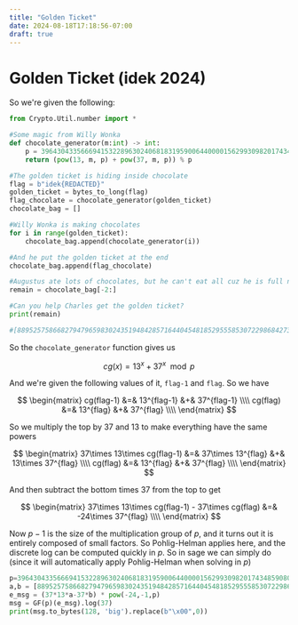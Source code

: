 ```yaml
---
title: "Golden Ticket"
date: 2024-08-18T17:18:56-07:00
draft: true
---
```


# Golden Ticket (idek 2024)
So we're given the following:

```py
from Crypto.Util.number import *

#Some magic from Willy Wonka
def chocolate_generator(m:int) -> int:
    p = 396430433566694153228963024068183195900644000015629930982017434859080008533624204265038366113052353086248115602503012179807206251960510130759852727353283868788493357310003786807
    return (pow(13, m, p) + pow(37, m, p)) % p

#The golden ticket is hiding inside chocolate
flag = b"idek{REDACTED}"
golden_ticket = bytes_to_long(flag)
flag_chocolate = chocolate_generator(golden_ticket)
chocolate_bag = []

#Willy Wonka is making chocolates
for i in range(golden_ticket):
    chocolate_bag.append(chocolate_generator(i))

#And he put the golden ticket at the end
chocolate_bag.append(flag_chocolate)

#Augustus ate lots of chocolates, but he can't eat all cuz he is full now :D
remain = chocolate_bag[-2:]

#Can you help Charles get the golden ticket?
print(remain)

#[88952575866827947965983024351948428571644045481852955585307229868427303211803239917835211249629755846575548754617810635567272526061976590304647326424871380247801316189016325247, 67077340815509559968966395605991498895734870241569147039932716484176494534953008553337442440573747593113271897771706973941604973691227887232994456813209749283078720189994152242]
```

So the `chocolate_generator` function gives us

$$
cg(x) = 13^x + 37^x \mod p
$$

And we're given the following values of it, `flag-1` and `flag`. So we have

$$
\begin{matrix}
cg(flag-1) &=& 13^{flag-1} &+& 37^{flag-1} \\\\
cg(flag) &=& 13^{flag} &+& 37^{flag} \\\\
\end{matrix}
$$

So we multiply the top by 37 and 13 to make everything have the same powers

$$
\begin{matrix}
37\times 13\times cg(flag-1) &=& 37\times 13^{flag} &+& 13\times 37^{flag} \\\\
cg(flag) &=& 13^{flag} &+& 37^{flag} \\\\
\end{matrix}
$$

And then subtract the bottom times 37 from the top to get

$$
\begin{matrix}
37\times 13\times cg(flag-1) - 37\times cg(flag) &=& -24\times 37^{flag} \\\\
\end{matrix}
$$

Now $p-1$ is the size of the multiplication group of $p$, and it turns out it is entirely composed of small
factors. So Pohlig-Helman applies here, and the discrete log can be computed quickly in $p$. So in sage we can
simply do (since it will automatically apply Pohlig-Helman when solving in $p$)

```py
p=396430433566694153228963024068183195900644000015629930982017434859080008533624204265038366113052353086248115602503012179807206251960510130759852727353283868788493357310003786807
a,b = [88952575866827947965983024351948428571644045481852955585307229868427303211803239917835211249629755846575548754617810635567272526061976590304647326424871380247801316189016325247, 67077340815509559968966395605991498895734870241569147039932716484176494534953008553337442440573747593113271897771706973941604973691227887232994456813209749283078720189994152242]
e_msg = (37*13*a-37*b) * pow(-24,-1,p)
msg = GF(p)(e_msg).log(37)
print(msg.to_bytes(128, 'big').replace(b"\x00",0))
```
